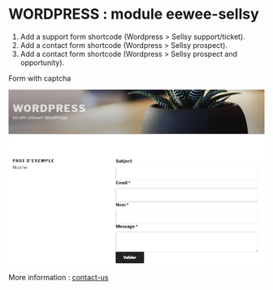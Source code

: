 # WORDPRESS : module eewee-sellsy

1. Add a support form shortcode (Wordpress > Sellsy support/ticket).
2. Add a contact form shortcode (Wordpress > Sellsy prospect).
3. Add a contact form shortcode (Wordpress > Sellsy prospect and opportunity).

Form with captcha

![Wordpress form](https://github.com/eewee/wordpress-module-sellsy/blob/master/eewee-sellsy/screenshot.jpg)

More information : [contact-us](http://www.eewee.fr)
